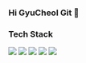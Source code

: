 ### Hi GyuCheol Git 👋

<!--
**kgc0120/kgc0120** is a ✨ _special_ ✨ repository because its `README.md` (this file) appears on your GitHub profile.

Here are some ideas to get you started:

- 🔭 I’m currently working on ...
- 🌱 I’m currently learning ...
- 👯 I’m looking to collaborate on ...
- 🤔 I’m looking for help with ...
- 💬 Ask me about ...
- 📫 How to reach me: ...
- 😄 Pronouns: ...
- ⚡ Fun fact: ...
-->

### Tech Stack
<!-- <a href="[연결할 링크]" target="_blank"><img src="https://img.shields.io/badge/[쓰고 싶은 텍스트]-[컬러 코드]?style=flat-square&logo=[브랜드 이름]&logoColor=white"/></a> -->
<a href="" target="_blank"><img src="https://img.shields.io/badge/Java?style=flat-square&logo=Java&logoColor=white"/></a>
<a href="" target="_blank"><img src="https://img.shields.io/badge/SpringBoot?style=flat-square&logo=SpringBoot&logoColor=white"/></a>
<a href="" target="_blank"><img src="https://img.shields.io/badge/Javascript?style=flat-square&logo=Javascript&logoColor=white"/></a>
<a href="" target="_blank"><img src="https://img.shields.io/badge/MySQL?style=flat-square&logo=MySQL&logoColor=white"/></a>
<a href="" target="_blank"><img src="https://img.shields.io/badge/Oracle?style=flat-square&logo=Oracle&logoColor=white"/></a>
